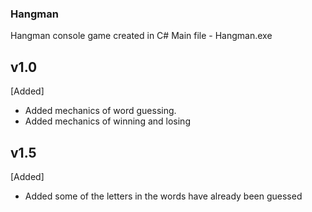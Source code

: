### Hangman
 Hangman console game created in C#
 Main file - Hangman.exe

## v1.0
[Added]
 - Added mechanics of word guessing.
 - Added mechanics of winning and losing

## v1.5
[Added]
 - Added some of the letters in the words have already been guessed